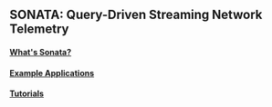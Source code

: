 ## SONATA: Query-Driven Streaming Network Telemetry

#### [What's Sonata?](https://github.com/Sonata-Princeton/SONATA-DEV/tree/tutorial/sonata/tutorials/background.md)

#### [Example Applications](https://github.com/Sonata-Princeton/SONATA-DEV/tree/master/sonata/examples)

#### [Tutorials](https://github.com/Sonata-Princeton/SONATA-DEV/tree/tutorial/sonata/tutorials)
